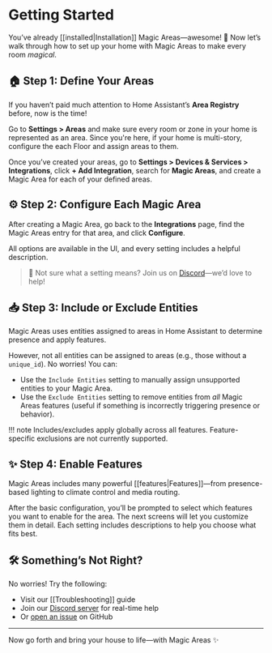 # Getting Started

You’ve already [[installed|Installation]] Magic Areas—awesome! 🎉
Now let’s walk through how to set up your home with Magic Areas to make every room *magical*.

## 🏠 Step 1: Define Your Areas

If you haven’t paid much attention to Home Assistant’s **Area Registry** before, now is the time!

Go to **Settings > Areas** and make sure every room or zone in your home is represented as an area. Since you're here, if your home is multi-story, configure the each Floor and assign areas to them.

Once you’ve created your areas, go to **Settings > Devices & Services > Integrations**, click **+ Add Integration**, search for **Magic Areas**, and create a Magic Area for each of your defined areas.

## ⚙️ Step 2: Configure Each Magic Area

After creating a Magic Area, go back to the **Integrations** page, find the Magic Areas entry for that area, and click **Configure**.

All options are available in the UI, and every setting includes a helpful description.

> 💬 Not sure what a setting means? Join us on [Discord](https://discord.gg/3yu2F7bSaT)—we’d love to help!

## 📥 Step 3: Include or Exclude Entities

Magic Areas uses entities assigned to areas in Home Assistant to determine presence and apply features.

However, not all entities can be assigned to areas (e.g., those without a `unique_id`). No worries! You can:

- Use the `Include Entities` setting to manually assign unsupported entities to your Magic Area.
- Use the `Exclude Entities` setting to remove entities from *all* Magic Areas features (useful if something is incorrectly triggering presence or behavior).

!!! note
    Includes/excludes apply globally across all features. Feature-specific exclusions are not currently supported.

## ✨ Step 4: Enable Features

Magic Areas includes many powerful [[features|Features]]—from presence-based lighting to climate control and media routing.

After the basic configuration, you’ll be prompted to select which features you want to enable for the area. The next screens will let you customize them in detail. Each setting includes descriptions to help you choose what fits best.

## 🛠️ Something’s Not Right?

No worries! Try the following:

- Visit our [[Troubleshooting]] guide
- Join our [Discord server](https://discord.gg/3yu2F7bSaT) for real-time help
- Or [open an issue](https://github.com/jseidl/hass-magic_areas/issues) on GitHub

---

Now go forth and bring your house to life—with Magic Areas ✨
